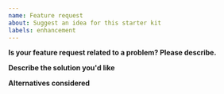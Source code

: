 ```yaml
---
name: Feature request
about: Suggest an idea for this starter kit
labels: enhancement
---
```


**Is your feature request related to a problem? Please describe.**

**Describe the solution you'd like**

**Alternatives considered**
